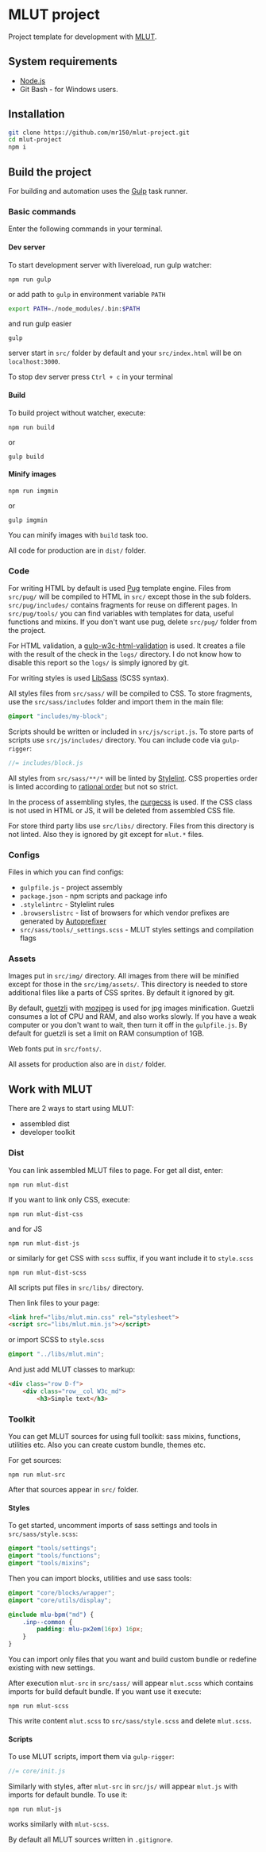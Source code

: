 # MLUT project #
Project template for development with [MLUT](https://github.com/mr150/mlut).

## System requirements ##
- [Node.js](https://nodejs.org/en/)
- Git Bash - for Windows users.

## Installation ##
```bash
git clone https://github.com/mr150/mlut-project.git
cd mlut-project
npm i
```

## Build the project ##
For building and automation uses the [Gulp](https://github.com/gulpjs/gulp) task runner.

### Basic commands ###
Enter the following commands in your terminal.

#### Dev server ####
To start development server with livereload, run gulp watcher:
```
npm run gulp
```
or add path to `gulp` in environment variable `PATH`
```bash
export PATH=./node_modules/.bin:$PATH
```
and run gulp easier
```
gulp
```
server start in `src/` folder by default and your `src/index.html` will be on `localhost:3000`.

To stop dev server press `Ctrl + c` in your terminal

#### Build ####
To build project without watcher, execute:
```
npm run build
```
or
```
gulp build
```

#### Minify images ####
```
npm run imgmin
```
or
```
gulp imgmin
```
You can minify images with `build` task too.

All code for production are in `dist/` folder.

### Code ###
For writing HTML by default is used [Pug](https://github.com/pugjs/pug) template engine. Files from `src/pug/` will be compiled to HTML in `src/` except those in the sub folders. `src/pug/includes/` contains fragments for reuse on different pages. In `src/pug/tools/` you can find variables with templates for data, useful functions and mixins. If you don't want use pug, delete `src/pug/` folder from the project.

For HTML validation, a [gulp-w3c-html-validation](https://github.com/Aakash-Goel/gulp-w3c-html-validation) is used. It creates a file with the result of the check in the `logs/` directory. I do not know how to disable this report so the `logs/` is simply ignored by git.

For writing styles is used [LibSass](https://github.com/sass/libsass) (SCSS syntax).

All styles files from `src/sass/` will be compiled to CSS. To store fragments, use the `src/sass/includes` folder and import them in the main file:
```scss
@import "includes/my-block";
```

Scripts should be written or included in `src/js/script.js`. To store parts of scripts use `src/js/includes/` directory. You can include code via `gulp-rigger`:
```js
//= includes/block.js
```

All styles from `src/sass/**/*` will be linted by [Stylelint](https://github.com/stylelint/stylelint). CSS properties order is linted according to [rational order](https://github.com/constverum/stylelint-config-rational-order) but not so strict.

In the process of assembling styles, the [purgecss](https://github.com/FullHuman/purgecss) is used. If the CSS class is not used in HTML or JS, it will be deleted from assembled CSS file.

For store third party libs use `src/libs/` directory. Files from this directory is not linted. Also they is ignored by git except for `mlut.*` files.

### Configs ###
Files in which you can find configs:

- `gulpfile.js` - project assembly
- `package.json` - npm scripts and package info
- `.stylelintrc` - Stylelint rules
- `.browserslistrc` - list of browsers for which vendor prefixes are generated by [Autoprefixer](https://github.com/postcss/autoprefixer)
- `src/sass/tools/_settings.scss` - MLUT styles settings and compilation flags

### Assets ###
Images put in `src/img/` directory. All images from there will be minified except for those in the `src/img/assets/`. This directory is needed to store additional files like a parts of CSS sprites. By default it ignored by git.

By default, [guetzli](https://github.com/google/guetzli) with [mozjpeg](https://github.com/mozilla/mozjpeg) is used for jpg images minification. Guetzli consumes a lot of CPU and RAM, and also works slowly. If you have a weak computer or you don't want to wait, then turn it off in the `gulpfile.js`. By default for guetzli is set a limit on RAM consumption of 1GB.

Web fonts put in `src/fonts/`.

All assets for production also are in `dist/` folder.

## Work with MLUT ##
There are 2 ways to start using MLUT:

- assembled dist
- developer toolkit

### Dist ###
You can link assembled MLUT files to page. For get all dist, enter:
```
npm run mlut-dist
```
If you want to link only CSS, execute:
```
npm run mlut-dist-css
```
and for JS
```
npm run mlut-dist-js
```
or similarly for get CSS with `scss` suffix, if you want include it to `style.scss`
```
npm run mlut-dist-scss
```
All scripts put files in `src/libs/` directory.

Then link files to your page:
``` html
<link href="libs/mlut.min.css" rel="stylesheet">
<script src="libs/mlut.min.js"></script>
```
or import SCSS to `style.scss`
``` scss
@import "../libs/mlut.min";
```
And just add MLUT classes to markup:
``` html
<div class="row D-f">
	<div class="row__col W3c_md">
		<h3>Simple text</h3>
```

### Toolkit ###
You can get MLUT sources for using full toolkit: sass mixins, functions, utilities etc. Also you can create custom bundle, themes etc.

For get sources:
```
npm run mlut-src
```
After that sources appear in `src/` folder.

#### Styles ####
To get started, uncomment imports of sass settings and tools in `src/sass/style.scss`:
``` scss
@import "tools/settings";
@import "tools/functions";
@import "tools/mixins";
```
Then you can import blocks, utilities and use sass tools:
```scss
@import "core/blocks/wrapper";
@import "core/utils/display";

@include mlu-bpm("md") {
	.inp--common {
		padding: mlu-px2em(16px) 16px;
	}
}
```
You can import only files that you want and build custom bundle or redefine existing with new settings.

After execution `mlut-src` in `src/sass/` will appear `mlut.scss` which contains imports for build default bundle. If you want use it execute:
```
npm run mlut-scss
```
This write content `mlut.scss` to `src/sass/style.scss` and delete `mlut.scss`.

#### Scripts ####
To use MLUT scripts, import them via `gulp-rigger`:
```js
//= core/init.js
```
Similarly with styles, after `mlut-src` in `src/js/` will appear `mlut.js` with imports for default bundle. To use it:
```
npm run mlut-js
```
works similarly with `mlut-scss`.

By default all MLUT sources written in `.gitignore`.
